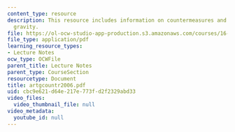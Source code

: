 ```yaml
---
content_type: resource
description: This resource includes information on countermeasures and artificial
  gravity.
file: https://ol-ocw-studio-app-production.s3.amazonaws.com/courses/16-423j-aerospace-biomedical-and-life-support-engineering-spring-2006/cbc9e621d64e217e773fd2f2329abd33_artgcountr2006.pdf
file_type: application/pdf
learning_resource_types:
- Lecture Notes
ocw_type: OCWFile
parent_title: Lecture Notes
parent_type: CourseSection
resourcetype: Document
title: artgcountr2006.pdf
uid: cbc9e621-d64e-217e-773f-d2f2329abd33
video_files:
  video_thumbnail_file: null
video_metadata:
  youtube_id: null
---
```

